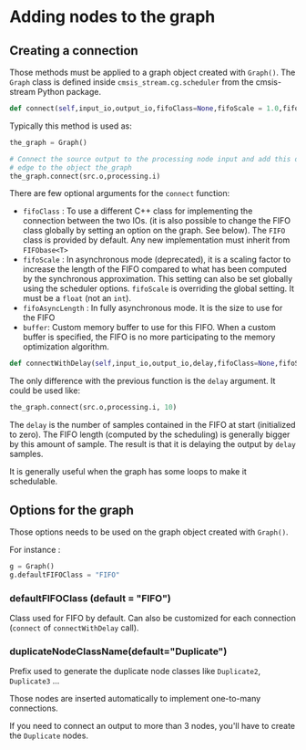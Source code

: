 # Adding nodes to the graph

## Creating a connection

Those methods must be applied to a graph object created with `Graph()`. The `Graph` class is defined inside `cmsis_stream.cg.scheduler` from the cmsis-stream Python package.

```python
def connect(self,input_io,output_io,fifoClass=None,fifoScale = 1.0,fifoAsyncLength=0,buffer=None):
```

Typically this method is used as:

```python
the_graph = Graph()

# Connect the source output to the processing node input and add this directed
# edge to the object the_graph
the_graph.connect(src.o,processing.i)
```

There are few optional arguments for the `connect` function:

* `fifoClass` : To use a different C++ class for implementing the connection between the two IOs. (it is also possible to change the FIFO class globally by setting an option on the graph. See below). The `FIFO` class is provided by default. Any new implementation must inherit from `FIFObase<T>`
* `fifoScale` : In asynchronous mode (deprecated), it is a scaling factor to increase the length of the FIFO compared to what has been computed by the synchronous approximation. This setting can also be set globally using the scheduler options. `fifoScale` is overriding the global setting. It must be a `float` (not an `int`).
* `fifoAsyncLength` : In fully asynchronous mode. It is the size to use for the FIFO
* `buffer`: Custom memory buffer to use for this FIFO. When a custom buffer is specified, the FIFO is no more participating to the memory optimization algorithm.

```python
def connectWithDelay(self,input_io,output_io,delay,fifoClass=None,fifoScale=1.0,fifoAsyncLength=0,buffer=None):  
```

The only difference with the previous function is the `delay` argument. It could be used like:

```python
the_graph.connect(src.o,processing.i, 10)
```

The `delay` is the number of samples contained in the FIFO at start (initialized to zero). The FIFO length (computed by the scheduling) is generally bigger by this amount of sample. The result is that it is delaying the output by `delay` samples.

It is generally useful when the graph has some loops to make it schedulable.

## Options for the graph

Those options needs to be used on the graph object created with `Graph()`.

For instance :

```python
g = Graph()
g.defaultFIFOClass = "FIFO"
```

### defaultFIFOClass (default = "FIFO")

Class used for FIFO by default. Can also be customized for each connection (`connect` of `connectWithDelay` call).

### duplicateNodeClassName(default="Duplicate")

Prefix used to generate the duplicate node classes like `Duplicate2`, `Duplicate3` ...

Those nodes are inserted automatically to implement one-to-many connections.

If you need to connect an output to more than 3 nodes, you'll have to create the `Duplicate` nodes.

